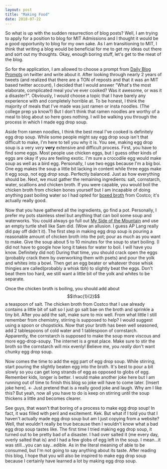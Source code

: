 ```yaml
---
layout: post
title: "Making Food"
date: 2018-07-22
---
```

So what is up with the sudden resurrection of blog posts? Well, I am trying to apply for a position to blog for MIT Admissions and I thought it would be a good opportunity to blog for my own sake. As I am transitioning to MIT, I think that writing a blog would be beneficial for me to get my ideas out there and sort out my thoughts. Okay, enough boring stuff, let's get to the meat of the blog. 

So for the application, I am allowed to choose a prompt from <a href="https://twitter.com/dailyblogprompt/status/810617500404682752">Daily Blog Prompts</a> on twitter and write about it. After looking through nearly 2 years of tweets (and realized that there are a TON of reposts and that it was an MIT based twitter account), I decided that I would answer "What's the most elaborate, complicated meal you've ever cooked? Was it awesome, or was it a disaster?". Obviously, I would choose a topic that I have barely any experience with and completely horrible at. To be honest, I think the majority of meals that I've made was just ramen or insta noodles. (The college prep ya know?) But I don't think that ramen noodles are worthy of a meal to blog about so here goes nothing. I will be walking you through the process in which I made egg drop soup. 

Aside from ramen noodles, I think the best meal I've cooked is definitely egg drop soup. While some people might say egg drop soup isn't that difficult to make, I'm here to tell you why it is. You see, making egg drop soup is a very <i>very</i> <strong>very</strong> extensive and difficult process. First, you have to find some eggs. Most people use chicken eggs, but I guess other kinds of eggs are okay if you are feeling exotic. I'm sure a crocodile egg would make soup as well as a bird egg. Personally, I use two eggs because I'm a big boi. One egg makes the soup a little bit lacking in content while three eggs make it egg soup, not egg <i>drop</i> soup. Perfectly balanced. Just as how everything should be. Next, we must gather the remaining ingredients: salt, cornstarch, water, scallions and chicken broth. If you were capable, you would boil the chicken broth from chicken bones yourself but I am incapable of doing anything past boiling water so I had opted for <a href="https://www.costco.com/Kirkland-Signature-Organic-Chicken-Stock-32-fl-oz%2C-6-count.product.100334015.html">boxed broth</a> from Costco; it's actually really good.

Now that you have gathered all the ingredients, go find a pot. Personally, I prefer my pots stainless steel but anything that can boil some soup and waterworks. You could always go full out <u>My Side of the Mountain</u> and use an empty turtle shell like Sam did. (Wow an allusion. I guess AP Lang really did pay off didn't it). The first step in making egg drop soup is pouring a reasonable amount of chicken broth into the pot; pour as much as you want to make. Give the soup about 5 to 10 minutes for the soup to start boiling. (I did not have to google how long it takes for water to boil. I will have you know. Definitely did not) During that time, you should crack open the eggs (probably crack them by overworking them with psets) and pour the yolk and whites into a bowl. Then get an egg beater or whatever those whisk thingies are called(probably a whisk tbh) to slightly beat the eggs. Don't beat them too hard, we still want a little bit of the yolk and whites to be separate. 

Once the chicken broth is boiling, you should add about $$\frac{1}{2}$$ a teaspoon of salt. The chicken broth from Costco that I use already contains a little bit of salt so I just go salt bae on the broth and sprinkle a tiny bit. After you add the salt, make sure to mix well. From what little I still remember from chemistry, stirring is supposed to help? I would suggest using a spoon or chopsticks. Now that your broth has been well seasoned, add 2 tablespoons of cold water and 1 tablespoon of cornstarch. Apparently, the cornstarch is supposed to make the soup more viscous and more egg-drop-soupy. The internet is a great place. Make sure to stir the broth so the cornstarch will mix evenly! Believe me, you <i>really</i> don't want chunky egg drop soup.

Now comes the time to add the egg part of egg drop soup. While stirring, start pouring the slightly beaten egg into the broth. It's best to pour a bit slowly so you can get long strands of egg as opposed to globs of egg. Remember kids, longer is better. I would make another joke here but I am running out of time to finish this blog so joke will have to come later. [Insert joke here]. <- Just pretend that is a really good joke and laugh. Why am I like this? But yeah, now all you have to do is keep on stirring until the soup thickens a little and becomes clearer. 

See guys, that wasn't that boring of a process to make egg drop soup! In fact, it was filled with peril and excitement. Kek. But what if I told you that I haven't actually made egg drop soup but am I just copying from a website? Well, that wouldn't really be true because then I wouldn't know what a bad egg drop soup tastes like. The first time I tried making egg drop soup, it turned out to be pretty bad of a disaster. I had over salted it (me every day, overly salted that is) and I had a few globs of egg left in the soup. I mean...it was still...you can say...edible. As in the literal meaning of able to be consumed, but I'm not going to say anything about its taste. After reading this blog, I hope that you will also be inspired to make egg drop soup because I certainly have learned a lot by making egg drop soup. 


